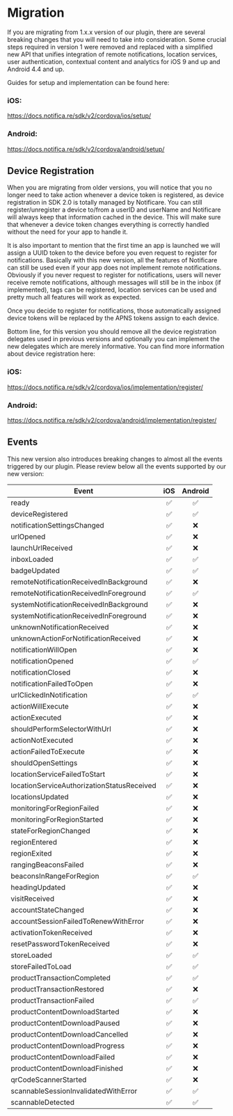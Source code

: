 # Migration

If you are migrating from 1.x.x version of our plugin, there are several breaking changes that you will need to take into consideration. Some crucial steps required in version 1 were removed and replaced with a simplified new API that unifies integration of remote notifications, location services, user authentication, contextual content and analytics for iOS 9 and up and Android 4.4 and up.

Guides for setup and implementation can be found here:

### iOS:
https://docs.notifica.re/sdk/v2/cordova/ios/setup/

### Android:
https://docs.notifica.re/sdk/v2/cordova/android/setup/


## Device Registration

When you are migrating from older versions, you will notice that you no longer need to take action whenever a device token is registered, as device registration in SDK 2.0 is totally managed by Notificare. You can still register/unregister a device to/from a userID and userName and Notificare will always keep that information cached in the device. This will make sure that whenever a device token changes everything is correctly handled without the need for your app to handle it. 

It is also important to mention that the first time an app is launched we will assign a UUID token to the device before you even request to register for notifications. Basically with this new version, all the features of Notificare can still be used even if your app does not implement remote notifications. Obviously if you never request to register for notifications, users will never receive remote notifications, although messages will still be in the inbox (if implemented), tags can be registered, location services can be used and pretty much all features will work as expected.

Once you decide to register for notifications, those automatically assigned device tokens will be replaced by the APNS tokens assign to each device. 

Bottom line, for this version you should remove all the device registration delegates used in previous versions and optionally you can implement the new delegates which are merely informative. You can find more information about device registration here:

### iOS:
https://docs.notifica.re/sdk/v2/cordova/ios/implementation/register/ 

### Android:
https://docs.notifica.re/sdk/v2/cordova/android/implementation/register/

## Events
This new version also introduces breaking changes to almost all the events triggered by our plugin. Please review below all the events supported by our new version:

| Event | iOS | Android |
|-------|:---:|:-------:|
| ready | :white_check_mark: | :white_check_mark: |
| deviceRegistered | :white_check_mark: | :white_check_mark: |
| notificationSettingsChanged | :white_check_mark: | :x: |
| urlOpened | :white_check_mark: | :x: |
| launchUrlReceived | :white_check_mark: | :x: |
| inboxLoaded | :white_check_mark: | :white_check_mark: |
| badgeUpdated | :white_check_mark: | :white_check_mark: |
| remoteNotificationReceivedInBackground | :white_check_mark: | :x: |
| remoteNotificationReceivedInForeground | :white_check_mark: | :white_check_mark: |
| systemNotificationReceivedInBackground | :white_check_mark: | :x: |
| systemNotificationReceivedInForeground | :white_check_mark: | :x: |
| unknownNotificationReceived | :white_check_mark: | :x: |
| unknownActionForNotificationReceived | :white_check_mark: | :x: |
| notificationWillOpen | :white_check_mark: | :x: |
| notificationOpened | :white_check_mark: | :white_check_mark: |
| notificationClosed | :white_check_mark: | :x: |
| notificationFailedToOpen | :white_check_mark: | :x: |
| urlClickedInNotification | :white_check_mark: | :white_check_mark: |
| actionWillExecute | :white_check_mark: | :x: |
| actionExecuted | :white_check_mark: | :x: |
| shouldPerformSelectorWithUrl | :white_check_mark: | :x: |
| actionNotExecuted | :white_check_mark: | :x: |
| actionFailedToExecute | :white_check_mark: | :x: |
| shouldOpenSettings | :white_check_mark: | :x: |
| locationServiceFailedToStart | :white_check_mark: | :x: |
| locationServiceAuthorizationStatusReceived | :white_check_mark: | :x: |
| locationsUpdated | :white_check_mark: | :x: |
| monitoringForRegionFailed | :white_check_mark: | :x: |
| monitoringForRegionStarted | :white_check_mark: | :x: |
| stateForRegionChanged | :white_check_mark: | :x: |
| regionEntered | :white_check_mark: | :x: |
| regionExited | :white_check_mark: | :x: |
| rangingBeaconsFailed | :white_check_mark: | :x: |
| beaconsInRangeForRegion | :white_check_mark: | :white_check_mark: |
| headingUpdated | :white_check_mark: | :x: |
| visitReceived | :white_check_mark: | :x: |
| accountStateChanged | :white_check_mark: | :x: |
| accountSessionFailedToRenewWithError | :white_check_mark: | :x: |
| activationTokenReceived | :white_check_mark: | :x: |
| resetPasswordTokenReceived | :white_check_mark: | :x: |
| storeLoaded | :white_check_mark: | :white_check_mark: |
| storeFailedToLoad | :white_check_mark: | :white_check_mark: |
| productTransactionCompleted | :white_check_mark: | :white_check_mark: |
| productTransactionRestored | :white_check_mark: | :x: |
| productTransactionFailed | :white_check_mark: | :white_check_mark: |
| productContentDownloadStarted | :white_check_mark: | :x: |
| productContentDownloadPaused | :white_check_mark: | :x: |
| productContentDownloadCancelled | :white_check_mark: | :x: |
| productContentDownloadProgress | :white_check_mark: | :x: |
| productContentDownloadFailed | :white_check_mark: | :x: |
| productContentDownloadFinished | :white_check_mark: | :x: |
| qrCodeScannerStarted | :white_check_mark: | :x: |
| scannableSessionInvalidatedWithError | :white_check_mark: | :white_check_mark: |
| scannableDetected | :white_check_mark: | :white_check_mark: |

